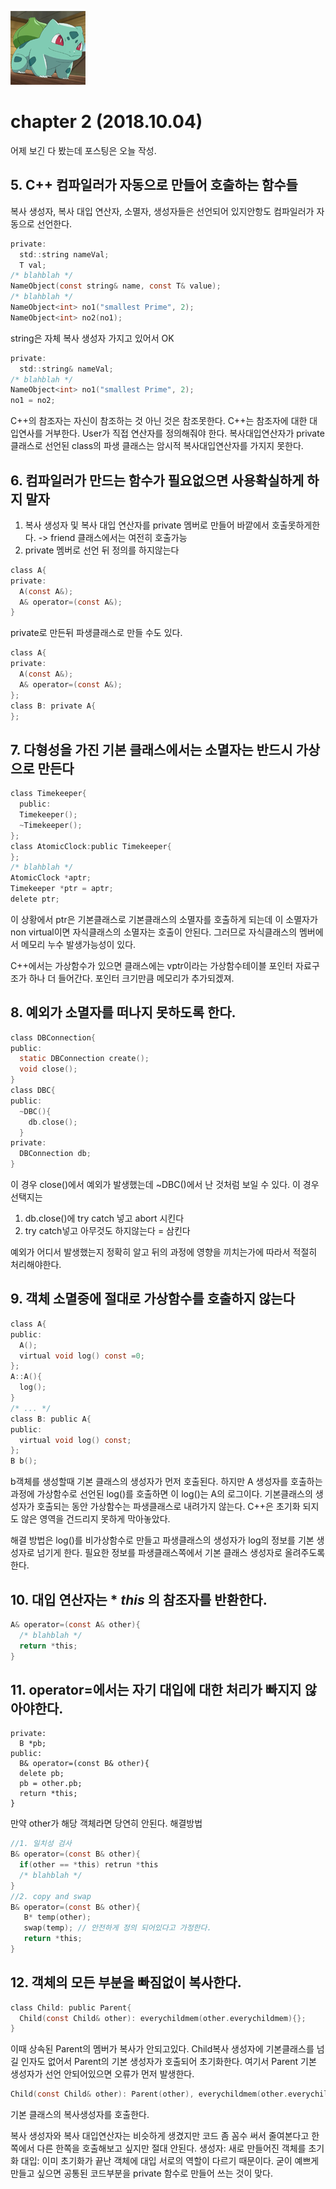 ![str](/assets/img/strangec120.png)
# chapter 2 (2018.10.04)
어제 보긴 다 봤는데 포스팅은 오늘 작성.
## 5. C++ 컴파일러가 자동으로 만들어 호출하는 함수들
  복사 생성자, 복사 대입 연산자, 소멸자, 생성자들은 선언되어 있지안항도 컴파일러가 자동으로 선언한다.

~~~c
private:
  std::string nameVal;
  T val;
/* blahblah */
NameObject(const string& name, const T& value);
/* blahblah */
NameObject<int> no1("smallest Prime", 2);
NameObject<int> no2(no1);
~~~
string은 자체 복사 생성자 가지고 있어서 OK
~~~c
private:
  std::string& nameVal;
/* blahblah */  
NameObject<int> no1("smallest Prime", 2);
no1 = no2;
~~~
C++의 참조자는 자신이 참조하는 것 아닌 것은 참조못한다. C++는 참조자에 대한 대입연사를 거부한다. User가 직접 연산자를 정의해줘야 한다.
복사대입연산자가 private 클래스로 선언된 class의 파생 클래스는 암시적 복사대입연산자를 가지지 못한다.

## 6. 컴파일러가 만드는 함수가 필요없으면 사용확실하게 하지 말자
1. 복사 생성자 및 복사 대입 연산자를 private 멤버로 만들어 바깥에서 호출못하게한다. -> friend 클래스에서는 여전히 호출가능
2. private 멤버로 선언 뒤 정의를 하지않는다

~~~c
class A{
private:
  A(const A&);
  A& operator=(const A&);
}
~~~
private로 만든뒤 파생클래스로 만들 수도 있다.
~~~c
class A{
private:
  A(const A&);
  A& operator=(const A&);
};
class B: private A{
};
~~~
## 7. 다형성을 가진 기본 클래스에서는 소멸자는 반드시 가상으로 만든다
~~~c
class Timekeeper{
  public:
  Timekeeper();
  ~Timekeeper();
};
class AtomicClock:public Timekeeper{
};
/* blahblah */
AtomicClock *aptr;
Timekeeper *ptr = aptr;
delete ptr;
~~~
이 상황에서 ptr은 기본클래스로 기본클래스의 소멸자를 호출하게 되는데 이 소멸자가 non virtual이면 자식클래스의 소멸자는 호출이 안된다.
그러므로 자식클래스의 멤버에서 메모리 누수 발생가능성이 있다.

C++에서는 가상함수가 있으면 클래스에는 vptr이라는 가상함수테이블 포인터 자료구조가 하나 더 들어간다.
포인터 크기만큼 메모리가 추가되겠져.
## 8. 예외가 소멸자를 떠나지 못하도록 한다.
~~~c
class DBConnection{
public:
  static DBConnection create();
  void close();
}
class DBC{
public:
  ~DBC(){
    db.close();
  }
private:
  DBConnection db;
}
~~~
이 경우 close()에서 예외가 발생했는데 ~DBC()에서 난 것처럼 보일 수 있다. 이 경우 선택지는
1. db.close()에 try catch 넣고 abort 시킨다
2. try catch넣고 아무것도 하지않는다 = 삼킨다

예외가 어디서 발생했는지 정확히 알고 뒤의 과정에 영향을 끼치는가에 따라서 적절히 처리해야한다.
## 9. 객체 소멸중에 절대로 가상함수를 호출하지 않는다
~~~c
class A{
public:
  A();
  virtual void log() const =0;
};
A::A(){
  log();
}
/* ... */
class B: public A{
public:
  virtual void log() const;
};
B b();
~~~
b객체를 생성할때 기본 클래스의 생성자가 먼저 호출된다. 하지만 A 생성자를 호출하는 과정에 가상함수로 선언된 log()를 호출하면 이 log()는 A의 로그이다. 기본클래스의 생성자가 호출되는 동안 가상함수는 파생클래스로 내려가지 않는다. C++은 초기화 되지도 않은 영역을 건드리지 못하게 막아놓았다.

해결 방법은 log()를 비가상함수로 만들고 파생클래스의 생성자가 log의 정보를 기본 생성자로 넘기게 한다. 필요한 정보를 파생클래스쪽에서 기본 클래스 생성자로 올려주도록한다.
## 10. 대입 연산자는 * *this* 의 참조자를 반환한다.
~~~c
A& operator=(const A& other){
  /* blahblah */
  return *this;
}
~~~
## 11. operator=에서는 자기 대입에 대한 처리가 빠지지 않아야한다.
~~~
private:
  B *pb;
public:
  B& operator=(const B& other){
  delete pb;
  pb = other.pb;
  return *this;
}
~~~
만약 other가 해당 객체라면 당연히 안된다. 해결방법
~~~c
//1. 일치성 검사
B& operator=(const B& other){
  if(other == *this) retrun *this
  /* blahblah */
}
//2. copy and swap
B& operator=(const B& other){
   B* temp(other);
   swap(temp); // 안전하게 정의 되어있다고 가정한다.
   return *this;
}
~~~
## 12. 객체의 모든 부분을 빠짐없이 복사한다.
~~~c
class Child: public Parent{
  Child(const Child& other): everychildmem(other.everychildmem){};
}
~~~
이때 상속된 Parent의 멤버가 복사가 안되고있다. Child복사 생성자에 기본클래스를 넘길 인자도 없어서 Parent의 기본 생성자가 호출되어 초기화한다. 여기서 Parent 기본 생성자가 선언 안되어있으면 오류가 먼저 발생한다.
~~~c
Child(const Child& other): Parent(other), everychildmem(other.everychildmem){};
~~~
기본 클래스의 복사생성자를 호출한다. 

복사 생성자와 복사 대입연산자는 비슷하게 생겼지만 코드 좀 꼼수 써서 줄여본다고 한쪽에서 다른 한쪽을 호출해보고 싶지만 절대 안된다.
생성자: 새로 만들어진 객체를 초기화
대입: 이미 초기화가 끝난 객체에 대입
서로의 역할이 다르기 때문이다. 굳이 예쁘게 만들고 싶으면 공통된 코드부분을 private 함수로 만들어 쓰는 것이 맞다.



